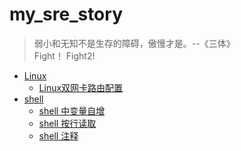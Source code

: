 # my_sre_story

> 弱小和无知不是生存的障碍，傲慢才是。--《三体》  
> Fight！
> Fight2!


- [Linux](./shell/)
  * [Linux双网卡路由配置](./Linux/Linux双网卡路由配置.md)
- [shell](./shell/)
  * [shell 中变量自增](./shell/shell中变量自增.md)
  * [shell 按行读取](./shell/shell按行读取.md)
  * [shell 注释](./shell/shell注释.md)

